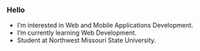 ### Hello
- I’m interested in Web and Mobile Applications Development.
- I’m currently learning Web Development.
- Student at Northwest Missouri State University.
